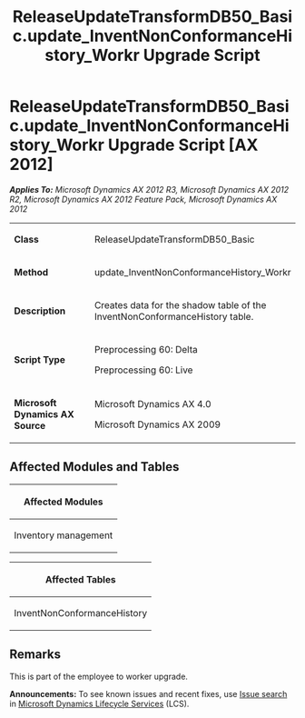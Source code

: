 ﻿---
title: ReleaseUpdateTransformDB50_Basic.update_InventNonConformanceHistory_Workr Upgrade Script
TOCTitle: ReleaseUpdateTransformDB50_Basic.update_InventNonConformanceHistory_Workr Upgrade Script
ms:assetid: 91b2bf02-e841-5b02-7853-689cd41735ad
ms:mtpsurl: https://msdn.microsoft.com/en-us/library/JJ736588(v=AX.60)
ms:contentKeyID: 49709776
ms.date: 05/18/2015
mtps_version: v=AX.60
---

# ReleaseUpdateTransformDB50\_Basic.update\_InventNonConformanceHistory\_Workr Upgrade Script [AX 2012]


_**Applies To:** Microsoft Dynamics AX 2012 R3, Microsoft Dynamics AX 2012 R2, Microsoft Dynamics AX 2012 Feature Pack, Microsoft Dynamics AX 2012_

<table>
<colgroup>
<col style="width: 50%" />
<col style="width: 50%" />
</colgroup>
<tbody>
<tr class="odd">
<td><p><strong>Class</strong></p></td>
<td><p>ReleaseUpdateTransformDB50_Basic</p></td>
</tr>
<tr class="even">
<td><p><strong>Method</strong></p></td>
<td><p>update_InventNonConformanceHistory_Workr</p></td>
</tr>
<tr class="odd">
<td><p><strong>Description</strong></p></td>
<td><p>Creates data for the shadow table of the InventNonConformanceHistory table.</p></td>
</tr>
<tr class="even">
<td><p><strong>Script Type</strong></p></td>
<td><p>Preprocessing 60: Delta</p>
<p>Preprocessing 60: Live</p></td>
</tr>
<tr class="odd">
<td><p><strong>Microsoft Dynamics AX Source</strong></p></td>
<td><p>Microsoft Dynamics AX 4.0</p>
<p>Microsoft Dynamics AX 2009</p></td>
</tr>
</tbody>
</table>


## Affected Modules and Tables

<table>
<colgroup>
<col style="width: 100%" />
</colgroup>
<thead>
<tr class="header">
<th><p>Affected Modules</p></th>
</tr>
</thead>
<tbody>
<tr class="odd">
<td><p>Inventory management</p></td>
</tr>
</tbody>
</table>


<table>
<colgroup>
<col style="width: 100%" />
</colgroup>
<thead>
<tr class="header">
<th><p>Affected Tables</p></th>
</tr>
</thead>
<tbody>
<tr class="odd">
<td><p>InventNonConformanceHistory</p></td>
</tr>
</tbody>
</table>


## Remarks

This is part of the employee to worker upgrade.

  
**Announcements:** To see known issues and recent fixes, use [Issue search](http://go.microsoft.com/fwlink/?linkid=389258) in [Microsoft Dynamics Lifecycle Services](http://go.microsoft.com/fwlink/?linkid=306505) (LCS).

